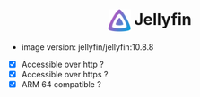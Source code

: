 <h1 align="center">
  <picture>
    <img align="center" alt="Pegaz" src="./logo.svg" height="40">
  </picture>
  Jellyfin
</h1>

- image version: jellyfin/jellyfin:10.8.8
- [x] Accessible over http ?
- [x] Accessible over https ?
- [x] ARM 64 compatible ?
